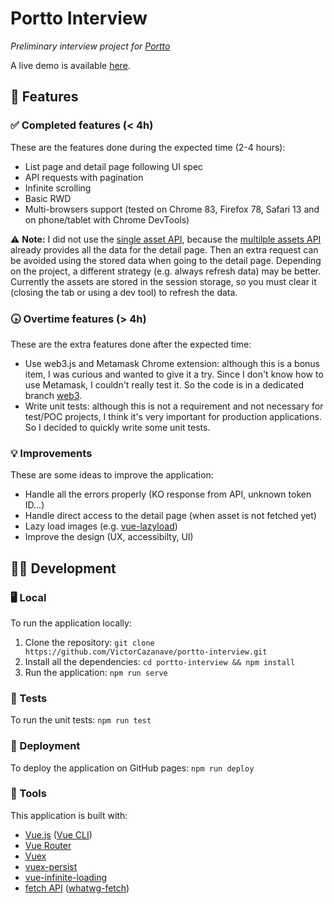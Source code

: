 # Portto Interview

_Preliminary interview project for [Portto](https://portto.io/)_

A live demo is available [here](https://victorcazanave.github.io/portto-interview/).

## 🎯 Features

### ✅ Completed features (< 4h)

These are the features done during the expected time (2-4 hours):
* List page and detail page following UI spec
* API requests with pagination
* Infinite scrolling
* Basic RWD
* Multi-browsers support (tested on Chrome 83, Firefox 78, Safari 13 and on phone/tablet with Chrome DevTools)

⚠️ **Note:** I did not use the [single asset API](https://docs.opensea.io/reference#retrieving-a-single-asset), because the [multilple assets API](https://docs.opensea.io/reference#getting-assets) already provides all the data for the detail page. Then an extra request can be avoided using the stored data when going to the detail page. Depending on the project, a different strategy (e.g. always refresh data) may be better.
Currently the assets are stored in the session storage, so you must clear it (closing the tab or using a dev tool) to refresh the data.

### 🕟 Overtime features (> 4h)

These are the extra features done after the expected time:
* Use web3.js and Metamask Chrome extension: although this is a bonus item, I was curious and wanted to give it a try. Since I don't know how to use Metamask, I couldn't really test it. So the code is in a dedicated branch [web3](https://github.com/VictorCazanave/portto-interview/tree/web3).
* Write unit tests: although this is not a requirement and not necessary for test/POC projects, I think it's very important for production applications. So I decided to quickly write some unit tests.

### 💡 Improvements

These are some ideas to improve the application:
* Handle all the errors properly (KO response from API, unknown token ID...)
* Handle direct access to the detail page (when asset is not fetched yet)
* Lazy load images (e.g. [vue-lazyload](https://www.npmjs.com/package/vue-lazyload))
* Improve the design (UX, accessibilty, UI)

## 👨‍💻 Development

### 🖥️ Local

To run the application locally:
1. Clone the repository: `git clone https://github.com/VictorCazanave/portto-interview.git`
2. Install all the dependencies: `cd portto-interview && npm install`
3. Run the application: `npm run serve`

### 🧪 Tests

To run the unit tests: `npm run test`

### 🚀 Deployment

To deploy the application on GitHub pages: `npm run deploy`

### 🔧 Tools

This application is built with:
* [Vue.js](https://vuejs.org/) ([Vue CLI](https://cli.vuejs.org/))
* [Vue Router](https://router.vuejs.org/)
* [Vuex](https://vuex.vuejs.org/)
* [vuex-persist](https://www.npmjs.com/package/vuex-persist)
* [vue-infinite-loading](https://www.npmjs.com/package/vue-infinite-loading)
* [fetch API](https://developer.mozilla.org/en-US/docs/Web/API/Fetch_API) ([whatwg-fetch](https://www.npmjs.com/package/whatwg-fetch))
